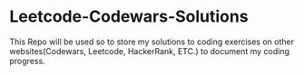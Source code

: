 # Leetcode-Codewars-Solutions
This Repo will be used so to store my solutions to coding exercises on other websites(Codewars, Leetcode, HackerRank, ETC.) to document my coding progress. 
